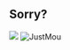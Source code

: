 ## Sorry? 
<a href="https://clip.cafe/500-days-of-summer-2009/i-love-the-smiths-sorry"><img src="https://clip.cafe/img400/i-love-the-smiths-sorry.jpg"></a>
![JustMou](https://y.yarn.co/e98df972-2e71-4457-944c-42afee718fca_text.gif)
<!--
**KheawKachee/KheawKachee** is a ✨ _special_ ✨ repository because its `README.md` (this file) appears on your GitHub profile.

Here are some ideas to get you started:

- 🔭 I’m currently working on ...
- 🌱 I’m currently learning ...
- 👯 I’m looking to collaborate on ...
- 🤔 I’m looking for help with ...
- 💬 Ask me about ...
- 📫 How to reach me: ...
- 😄 Pronouns: ...
- ⚡ Fun fact: ...
-->
